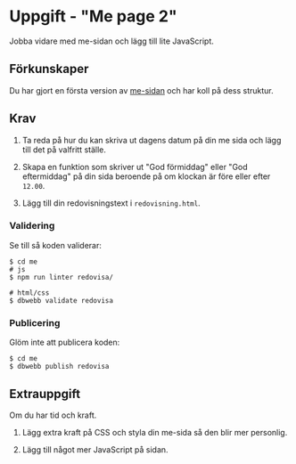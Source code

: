 Uppgift - "Me page 2"
==================================

Jobba vidare med me-sidan och lägg till lite JavaScript.



Förkunskaper
-----------------------

Du har gjort en första version av [me-sidan](../kmom01/02_mepage.md) och har koll på dess struktur.



Krav
-----------------------


1. Ta reda på hur du kan skriva ut dagens datum på din me sida och lägg till det på valfritt ställe.

1. Skapa en funktion som skriver ut "God förmiddag" eller "God eftermiddag" på din sida beroende på om klockan är före eller efter `12.00`.

1. Lägg till din redovisningstext i `redovisning.html`.



### Validering

Se till så koden validerar:

```console
$ cd me
# js
$ npm run linter redovisa/

# html/css
$ dbwebb validate redovisa
```

### Publicering

Glöm inte att publicera koden:

```console
$ cd me
$ dbwebb publish redovisa
```



Extrauppgift
-----------------------

Om du har tid och kraft.

1. Lägg extra kraft på CSS och styla din me-sida så den blir mer personlig.

1. Lägg till något mer JavaScript på sidan.
